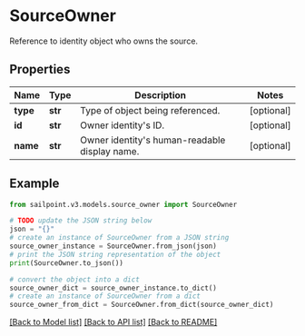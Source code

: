 # SourceOwner

Reference to identity object who owns the source.

## Properties

Name | Type | Description | Notes
------------ | ------------- | ------------- | -------------
**type** | **str** | Type of object being referenced. | [optional] 
**id** | **str** | Owner identity&#39;s ID. | [optional] 
**name** | **str** | Owner identity&#39;s human-readable display name. | [optional] 

## Example

```python
from sailpoint.v3.models.source_owner import SourceOwner

# TODO update the JSON string below
json = "{}"
# create an instance of SourceOwner from a JSON string
source_owner_instance = SourceOwner.from_json(json)
# print the JSON string representation of the object
print(SourceOwner.to_json())

# convert the object into a dict
source_owner_dict = source_owner_instance.to_dict()
# create an instance of SourceOwner from a dict
source_owner_from_dict = SourceOwner.from_dict(source_owner_dict)
```
[[Back to Model list]](../README.md#documentation-for-models) [[Back to API list]](../README.md#documentation-for-api-endpoints) [[Back to README]](../README.md)


